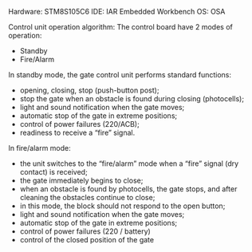 Hardware: STM8S105C6
IDE: IAR Embedded Workbench
OS: OSA

Control unit operation algorithm:
The control board have 2 modes of operation:
-	Standby 
- Fire/Alarm
 
 In standby mode, the gate control unit performs standard functions:
- opening, closing, stop (push-button post);
- stop the gate when an obstacle is found during closing (photocells);
- light and sound notification when the gate moves;
- automatic stop of the gate in extreme positions;
- control of power failures (220/ACB);
- readiness to receive a “fire” signal.

In fire/alarm mode:
- the unit switches to the “fire/alarm” mode when a “fire” signal (dry contact) is received;
- the gate immediately begins to close;
- when an obstacle is found by photocells, the gate stops, and after cleaning the obstacles continue to close;
- in this mode, the block should not respond to the open button;
- light and sound notification when the gate moves;
- automatic stop of the gate in extreme positions;
- control of power failures (220 / battery)
- control of the closed position of the gate
